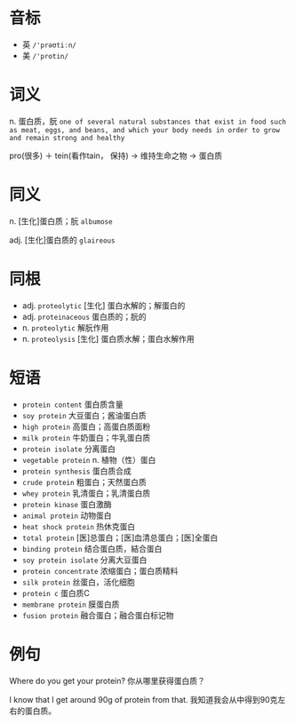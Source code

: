 # 音标

- 英 `/'prəʊtiːn/`
- 美 `/'protin/`

# 词义

n. 蛋白质，朊
`one of several natural substances that exist in food such as meat, eggs, and beans, and which your body needs in order to grow and remain strong and healthy`



pro(很多) ＋ tein(看作tain， 保持) → 维持生命之物 → 蛋白质

# 同义

n. [生化]蛋白质；朊
`albumose`

adj. [生化]蛋白质的
`glaireous`

# 同根

- adj. `proteolytic` [生化] 蛋白水解的；解蛋白的
- adj. `proteinaceous` 蛋白质的；朊的
- n. `proteolytic` 解朊作用
- n. `proteolysis` [生化] 蛋白质水解；蛋白水解作用

# 短语

- `protein content` 蛋白质含量
- `soy protein` 大豆蛋白；酱油蛋白质
- `high protein` 高蛋白；高蛋白质面粉
- `milk protein` 牛奶蛋白；牛乳蛋白质
- `protein isolate` 分离蛋白
- `vegetable protein` n. 植物（性）蛋白
- `protein synthesis` 蛋白质合成
- `crude protein` 粗蛋白；天然蛋白质
- `whey protein` 乳清蛋白；乳清蛋白质
- `protein kinase` 蛋白激酶
- `animal protein` 动物蛋白
- `heat shock protein` 热休克蛋白
- `total protein` [医]总蛋白；[医]血清总蛋白；[医]全蛋白
- `binding protein` 结合蛋白质，結合蛋白
- `soy protein isolate` 分离大豆蛋白
- `protein concentrate` 浓缩蛋白；蛋白质精料
- `silk protein` 丝蛋白，活化细胞
- `protein c` 蛋白质C
- `membrane protein` 膜蛋白质
- `fusion protein` 融合蛋白；融合蛋白标记物

# 例句

Where do you get your protein?
你从哪里获得蛋白质？

I know that I get around 90g of protein from that.
我知道我会从中得到90克左右的蛋白质。


